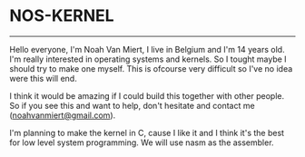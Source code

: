 # NOS-KERNEL
---

Hello everyone, I'm Noah Van Miert, I live in Belgium and I'm 14 years old.
I'm really interested in operating systems and kernels. So I tought maybe I
should try to make one myself. This is ofcourse very difficult
so I've no idea were this will end.

I think it would be amazing if I could build this together with other people. So if you
see this and want to help, don't hesitate and contact me (noahvanmiert@gmail.com).

I'm planning to make the kernel in C, cause I like it and I think it's 
the best for low level system programming. We will use nasm as the assembler.